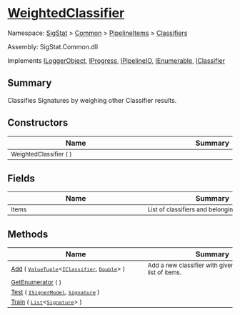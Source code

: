 # [WeightedClassifier](./WeightedClassifier.md)

Namespace: [SigStat]() > [Common](./../../README.md) > [PipelineItems]() > [Classifiers](./README.md)

Assembly: SigStat.Common.dll

Implements [ILoggerObject](./../../ILoggerObject.md), [IProgress](./../../Helpers/IProgress.md), [IPipelineIO](./../../Pipeline/IPipelineIO.md), [IEnumerable](https://docs.microsoft.com/en-us/dotnet/api/System.Collections.IEnumerable), [IClassifier](./../../Pipeline/IClassifier.md)

## Summary
Classifies Signatures by weighing other Classifier results.

## Constructors

| Name | Summary | 
| --- | --- | 
| <sub>WeightedClassifier (  )</sub><div style="width: 290px">| <sub></sub><div style="width: 290px">| <br>


## Fields

| Name | Summary | 
| --- | --- | 
| <sub>Items</sub><div style="width: 290px">| <sub>List of classifiers and belonging weights.</sub><div style="width: 290px">| <br>


## Methods

| Name | Summary | 
| --- | --- | 
| <sub>[Add](./Methods/WeightedClassifier-100663869.md) ( [`ValueTuple`](https://docs.microsoft.com/en-us/dotnet/api/System.ValueTuple-2)\<[`IClassifier`](./../../Pipeline/IClassifier.md), [`Double`](https://docs.microsoft.com/en-us/dotnet/api/System.Double)> )</sub><div style="width: 290px">| <sub>Add a new classifier with given weight to the list of items.</sub><div style="width: 290px">| <br>
| <sub>[GetEnumerator](./Methods/WeightedClassifier-100663868.md) (  )</sub><div style="width: 290px">| <sub></sub><div style="width: 290px">| <br>
| <sub>[Test](./Methods/WeightedClassifier-100663871.md) ( [`ISignerModel`](./../../Pipeline/ISignerModel.md), [`Signature`](./../../Signature.md) )</sub><div style="width: 290px">| <sub></sub><div style="width: 290px">| <br>
| <sub>[Train](./Methods/WeightedClassifier-100663870.md) ( [`List`](https://docs.microsoft.com/en-us/dotnet/api/System.Collections.Generic.List-1)\<[`Signature`](./../../Signature.md)> )</sub><div style="width: 290px">| <sub></sub><div style="width: 290px">| <br>


